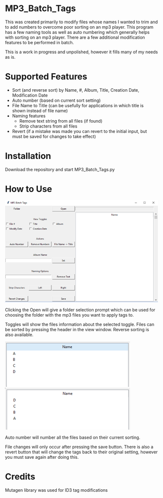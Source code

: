 # MP3_Batch_Tags
This was created primarily to modify files whose names I wanted to trim and to add numbers to overcome poor sorting on an mp3 player. This program has a few naming tools as well as auto numbering which generally helps with sorting on an mp3 player. There are a few additional modification features to be performed in batch.

This is a work in progress and unpolished, however it fills many of my needs as is.

# Supported Features
- Sort (and reverse sort) by Name, #, Album, Title, Creation Date, Modification Date
- Auto number (based on current sort setting)
- File Name to Title (can be usefully for applications in which title is shown instead of file name)
- Naming features
    - Remove text string from all files (if found)
    - Strip characters from all files
- Revert (if a mistake was made you can revert to the initial input, but must be saved for changes to take effect)

# Installation
Download the repository and start MP3_Batch_Tags.py

# How to Use
![Image of Program](https://github.com/asellis/MP3_Batch_Tags/blob/master/img/Program%20Layout.PNG)

Clicking the Open will give a folder selection prompt which can be used for choosing the folder with the mp3 files you want to apply tags to.

Toggles will show the files information about the selected toggle. Files can be sorted by pressing the header in the view window. Reverse sorting is also available.

![Sort1](https://github.com/asellis/MP3_Batch_Tags/blob/master/img/Sort%201.PNG)
![Sort2](https://github.com/asellis/MP3_Batch_Tags/blob/master/img/Sort%202.PNG)

Auto number will number all the files based on their current sorting.

File changes will only occur after pressing the save button. There is also a revert button that will change the tags back to their original setting, however you must save again after doing this.

# Credits
Mutagen library was used for ID3 tag modifications
